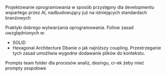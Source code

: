 Projektowanie oprogramowania w sposób przystępny dla developmentu wspartego przez AI, nadbudowujący już na istniejących standardach branżowych

Praktyki dobrego wytwarzania oprogramowania. Follow zasad uwzględnionych w:
- SOLID
- Hexagonal Architecture
Dbanie o jak najniższy coupling.
Przestrzeganie tych zasad umożliwia wygodne dodawanie plików do kontekstu.

Prompts team folder dla procesów analiz, desingu, cr-ek żeby mieć prompty zespołowe
